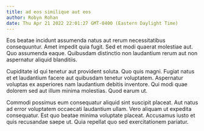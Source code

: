 ```yaml
---
title: ad eos similique aut eos
author: Robyn Rohan
date: Thu Apr 21 2022 22:01:27 GMT-0400 (Eastern Daylight Time)
---
```

Eos beatae incidunt assumenda natus aut rerum necessitatibus consequuntur. Amet impedit quia fugit. Sed et modi quaerat molestiae aut. Quo assumenda eaque. Quibusdam distinctio non laudantium rerum aut non aspernatur aliquid blanditiis.

 Cupiditate id qui tenetur aut provident soluta. Quo quis magni. Fugiat natus et et laudantium facere aut quibusdam tenetur voluptatem. Aspernatur voluptas ex asperiores nam laudantium debitis inventore. Qui modi quae dolorem sed aut illum minima molestias. Quod earum ut.

 Commodi possimus eum consequatur aliquid sint suscipit placeat. Aut natus ad error voluptatem occaecati laudantium ullam. Vero aliquam ut expedita consequatur. Est quo beatae minima voluptate placeat. Accusamus iusto et quis recusandae saepe ut. Quia repellat quo sed exercitationem pariatur.